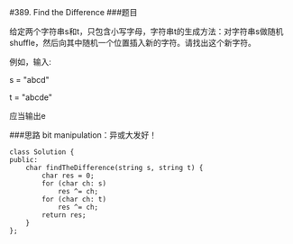 #389. Find the Difference
###题目

给定两个字符串s和t，只包含小写字母，字符串t的生成方法：对字符串s做随机shuffle，然后向其中随机一个位置插入新的字符。请找出这个新字符。


例如，输入:

s = "abcd"

t = "abcde"

应当输出e

###思路
bit manipulation：异或大发好！

```
class Solution {
public:
    char findTheDifference(string s, string t) {
        char res = 0;
        for (char ch: s)
            res ^= ch;
        for (char ch: t)
            res ^= ch;
        return res;
    }
};
```
